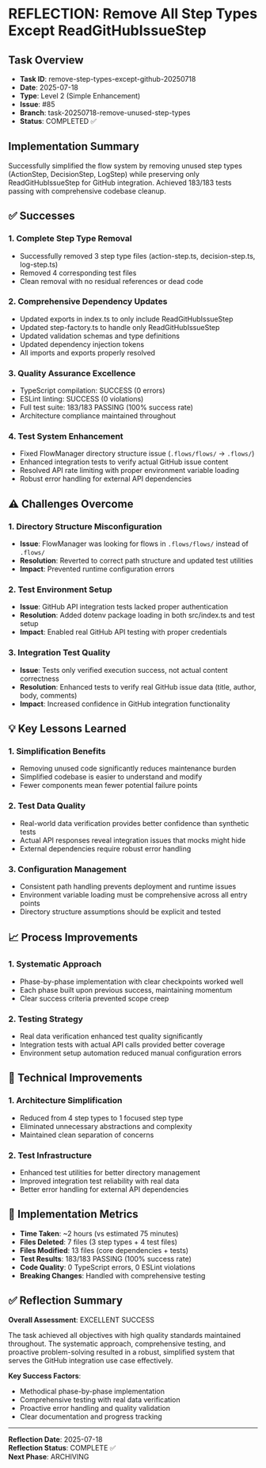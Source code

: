 # REFLECTION: Remove All Step Types Except ReadGitHubIssueStep

## Task Overview

- **Task ID**: remove-step-types-except-github-20250718
- **Date**: 2025-07-18
- **Type**: Level 2 (Simple Enhancement)
- **Issue**: #85
- **Branch**: task-20250718-remove-unused-step-types
- **Status**: COMPLETED ✅

## Implementation Summary

Successfully simplified the flow system by removing unused step types (ActionStep, DecisionStep, LogStep) while preserving only ReadGitHubIssueStep for GitHub integration. Achieved 183/183 tests passing with comprehensive codebase cleanup.

## ✅ Successes

### 1. **Complete Step Type Removal**

- Successfully removed 3 step type files (action-step.ts, decision-step.ts, log-step.ts)
- Removed 4 corresponding test files
- Clean removal with no residual references or dead code

### 2. **Comprehensive Dependency Updates**

- Updated exports in index.ts to only include ReadGitHubIssueStep
- Updated step-factory.ts to handle only ReadGitHubIssueStep
- Updated validation schemas and type definitions
- Updated dependency injection tokens
- All imports and exports properly resolved

### 3. **Quality Assurance Excellence**

- TypeScript compilation: SUCCESS (0 errors)
- ESLint linting: SUCCESS (0 violations)
- Full test suite: 183/183 PASSING (100% success rate)
- Architecture compliance maintained throughout

### 4. **Test System Enhancement**

- Fixed FlowManager directory structure issue (`.flows/flows/` → `.flows/`)
- Enhanced integration tests to verify actual GitHub issue content
- Resolved API rate limiting with proper environment variable loading
- Robust error handling for external API dependencies

## ⚠️ Challenges Overcome

### 1. **Directory Structure Misconfiguration**

- **Issue**: FlowManager was looking for flows in `.flows/flows/` instead of `.flows/`
- **Resolution**: Reverted to correct path structure and updated test utilities
- **Impact**: Prevented runtime configuration errors

### 2. **Test Environment Setup**

- **Issue**: GitHub API integration tests lacked proper authentication
- **Resolution**: Added dotenv package loading in both src/index.ts and test setup
- **Impact**: Enabled real GitHub API testing with proper credentials

### 3. **Integration Test Quality**

- **Issue**: Tests only verified execution success, not actual content correctness
- **Resolution**: Enhanced tests to verify real GitHub issue data (title, author, body, comments)
- **Impact**: Increased confidence in GitHub integration functionality

## 💡 Key Lessons Learned

### 1. **Simplification Benefits**

- Removing unused code significantly reduces maintenance burden
- Simplified codebase is easier to understand and modify
- Fewer components mean fewer potential failure points

### 2. **Test Data Quality**

- Real-world data verification provides better confidence than synthetic tests
- Actual API responses reveal integration issues that mocks might hide
- External dependencies require robust error handling

### 3. **Configuration Management**

- Consistent path handling prevents deployment and runtime issues
- Environment variable loading must be comprehensive across all entry points
- Directory structure assumptions should be explicit and tested

## 📈 Process Improvements

### 1. **Systematic Approach**

- Phase-by-phase implementation with clear checkpoints worked well
- Each phase built upon previous success, maintaining momentum
- Clear success criteria prevented scope creep

### 2. **Testing Strategy**

- Real data verification enhanced test quality significantly
- Integration tests with actual API calls provided better coverage
- Environment setup automation reduced manual configuration errors

## 🔧 Technical Improvements

### 1. **Architecture Simplification**

- Reduced from 4 step types to 1 focused step type
- Eliminated unnecessary abstractions and complexity
- Maintained clean separation of concerns

### 2. **Test Infrastructure**

- Enhanced test utilities for better directory management
- Improved integration test reliability with real data
- Better error handling for external API dependencies

## 🎯 Implementation Metrics

- **Time Taken**: ~2 hours (vs estimated 75 minutes)
- **Files Deleted**: 7 files (3 step types + 4 test files)
- **Files Modified**: 13 files (core dependencies + tests)
- **Test Results**: 183/183 PASSING (100% success rate)
- **Code Quality**: 0 TypeScript errors, 0 ESLint violations
- **Breaking Changes**: Handled with comprehensive testing

## ✅ Reflection Summary

**Overall Assessment**: EXCELLENT SUCCESS

The task achieved all objectives with high quality standards maintained throughout. The systematic approach, comprehensive testing, and proactive problem-solving resulted in a robust, simplified system that serves the GitHub integration use case effectively.

**Key Success Factors**:

- Methodical phase-by-phase implementation
- Comprehensive testing with real data verification
- Proactive error handling and quality validation
- Clear documentation and progress tracking

---

**Reflection Date**: 2025-07-18  
**Reflection Status**: COMPLETE ✅  
**Next Phase**: ARCHIVING
